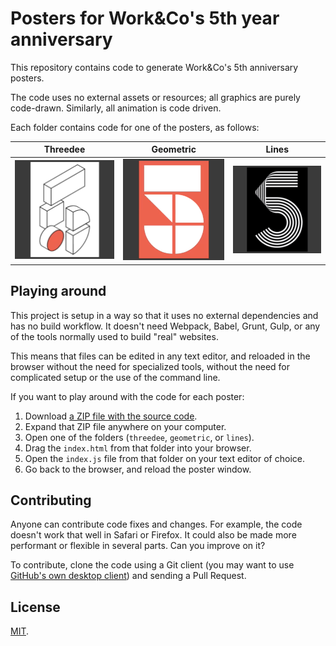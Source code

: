 # Posters for Work&Co's 5th year anniversary

This repository contains code to generate Work&Co's 5th anniversary posters.

The code uses no external assets or resources; all graphics are purely code-drawn. Similarly, all animation is code driven.

Each folder contains code for one of the posters, as follows:

| Threedee | Geometric | Lines |
|----------|-----------|-------|
| ![Threedee poster](previews/posters-gif-threedee-small.gif "Threedee poster") | ![Geometric poster](previews/posters-gif-geometric-small.gif "Geometric poster") | ![Lines poster](previews/posters-gif-lines-small.gif "Lines poster") |

## Playing around

This project is setup in a way so that it uses no external dependencies and has no build workflow. It doesn't need Webpack, Babel, Grunt, Gulp, or any of the tools normally used to build "real" websites.

This means that files can be edited in any text editor, and reloaded in the browser without the need for specialized tools, without the need for complicated setup or the use of the command line.

If you want to play around with the code for each poster:

1. Download [a ZIP file with the source code](archive/master.zip).
1. Expand that ZIP file anywhere on your computer.
1. Open one of the folders (`threedee`, `geometric`, or `lines`).
1. Drag the `index.html` from that folder into your browser.
1. Open the `index.js` file from that folder on your text editor of choice.
1. Go back to the browser, and reload the poster window.

## Contributing

Anyone can contribute code fixes and changes. For example, the code doesn't work that well in Safari or Firefox. It could also be made more performant or flexible in several parts. Can you improve on it?

To contribute, clone the code using a Git client (you may want to use [GitHub's own desktop client](https://desktop.github.com/)) and sending a Pull Request.

## License

[MIT](LICENSE.md).
